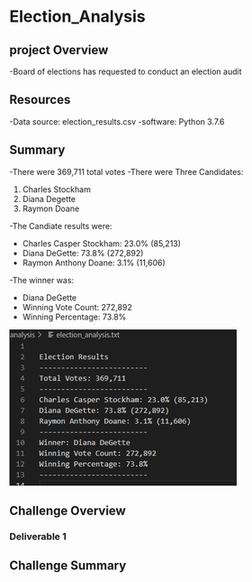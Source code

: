 # **Election_Analysis**

## **project Overview**
-Board of elections has requested to conduct an election audit 
## **Resources**
-Data source: election_results.csv
-software: Python 3.7.6

## **Summary**
-There were 369,711 total votes
-There were Three Candidates:
1. Charles Stockham
2. Diana Degette
3. Raymon Doane

-The Candiate results were:
- Charles Casper Stockham: 23.0% (85,213)
- Diana DeGette: 73.8% (272,892)
- Raymon Anthony Doane: 3.1% (11,606)

-The winner was:
- Diana DeGette
- Winning Vote Count: 272,892
- Winning Percentage: 73.8%



![](images/election_results.png)


## **Challenge Overview**
### **Deliverable 1**
 
## **Challenge Summary**
